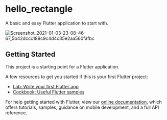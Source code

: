 # hello_rectangle

A basic and easy Flutter application to start with.

![Screenshot_2021-01-03-23-08-46-67_5b42dccc189c9c4d4c35e2aa560fafbc](https://user-images.githubusercontent.com/51168410/118103342-6d7af200-b3f7-11eb-8009-cef943e4fd0f.png)


## Getting Started

This project is a starting point for a Flutter application.

A few resources to get you started if this is your first Flutter project:

- [Lab: Write your first Flutter app](https://flutter.dev/docs/get-started/codelab)
- [Cookbook: Useful Flutter samples](https://flutter.dev/docs/cookbook)

For help getting started with Flutter, view our
[online documentation](https://flutter.dev/docs), which offers tutorials,
samples, guidance on mobile development, and a full API reference.

